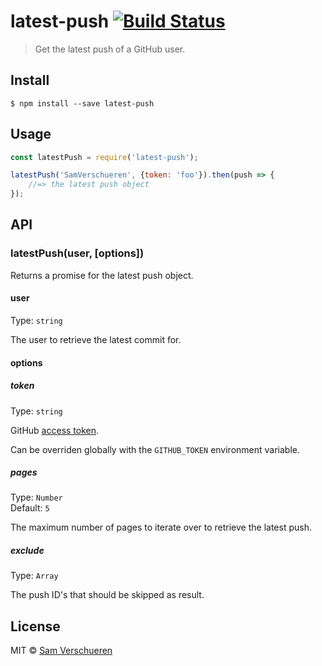 # latest-push [![Build Status](https://travis-ci.org/SamVerschueren/latest-push.svg?branch=master)](https://travis-ci.org/SamVerschueren/latest-push)

> Get the latest push of a GitHub user.


## Install

```
$ npm install --save latest-push
```


## Usage

```js
const latestPush = require('latest-push');

latestPush('SamVerschueren', {token: 'foo'}).then(push => {
	//=> the latest push object
});
```


## API

### latestPush(user, [options])

Returns a promise for the latest push object.

#### user

Type: `string`

The user to retrieve the latest commit for.

#### options

##### token

Type: `string`

GitHub [access token](https://github.com/settings/tokens/new).

Can be overriden globally with the `GITHUB_TOKEN` environment variable.

##### pages

Type: `Number`<br>
Default: `5`

The maximum number of pages to iterate over to retrieve the latest push.

##### exclude

Type: `Array`

The push ID's that should be skipped as result.


## License

MIT © [Sam Verschueren](http://github.com/SamVerschueren)
